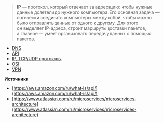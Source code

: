 >**IP** — протокол, который отвечает за адресацию: чтобы 
>нужные данные долетели до нужного компьютера. Его основная задача — 
>логически соединить компьютеры между собой, чтобы можно было отправлять 
>данные от одного к другому. Для этого он выделяет IP-адреса, строит 
>маршруты доставки пакетов, а главное — умеет организовать передачу 
>данных с помощью пакетов.

* [DNS](dns.md)
* [API](api.md)
* [IP, TCP/UDP протоколы](tcp-udp.md)
* [OSI](osi.md)
* [VPN](vpn.md)

**Источники**
* [https://aws.amazon.com/ru/what-is/api/](https://aws.amazon.com/ru/what-is/api/)
* [https://www.atlassian.com/ru/microservices/microservices-architecture](https://www.atlassian.com/ru/microservices/microservices-architecture)
